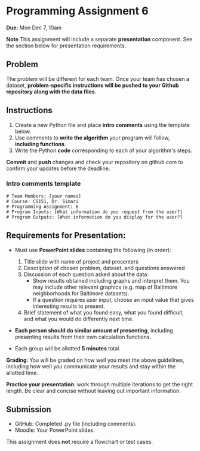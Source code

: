 # Programming Assignment 6

**Due:** Mon Dec 7, 10am

**Note** This assignment will include a separate **presentation** component. See the section below for presentation requirements.

## Problem

The problem will be different for each team. Once your team has chosen a dataset, **problem-specific instructions will be pushed to your Github repository along with the data files**.

## Instructions

1. Create a new Python file and place **intro comments** using the template below. 
2. Use comments to **write the algorithm** your program will follow, **including functions**.
3. Write the Python **code** corresponding to each of your algorithm's steps.

**Commit** and **push** changes and check your repository on github.com to confirm your updates before the deadline.

### Intro comments template

```
# Team Members: [your names]
# Course: CS151, Dr. Simari  
# Programming Assignment: 6
# Program Inputs: [What information do you request from the user?]
# Program Outputs: [What information do you display for the user?]
```

## Requirements for Presentation:

* Must use **PowerPoint slides** containing the following (in order):

	1. Title slide with name of project and presenters
	2. Description of chosen problem, dataset, and questions answered
	3. Discussion of each question asked about the data:
		* Show results obtained including graphs and interpret them. You may include other relevant graphics (e.g. map of Baltimore neighborhoods for Baltimore datasets).
		* If a question requires user input, choose an input value that gives interesting results to present.
	4. Brief statement of what you found easy, what you found difficult, and what you would do differently next time.

* **Each person should do similar amount of presenting**, including presenting results from their own calculation functions.

* Each group will be allotted **5 minutes** total.

**Grading**: You will be graded on how well you meet the above guidelines, including how well you communicate your results and stay within the allotted time.

**Practice your presentation**: work through multiple iterations to get the right length. Be clear and concise without leaving out important information.

## Submission

* GitHub: Completed .py file (including comments).
* Moodle: Your PowerPoint slides. 

This assignment does **not** require a flowchart or test cases.
